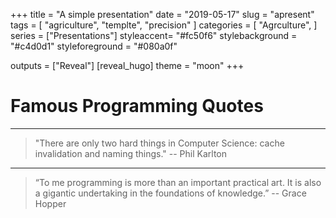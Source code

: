 +++
title = "A simple presentation"
date = "2019-05-17"
slug = "apresent"
tags = [
    "agriculture",
    "templte",
    "precision"
]
categories = [
    "Agrculture",
]
series = ["Presentations"]
styleaccent= "#fc50f6"
stylebackground = "#c4d0d1"
styleforeground = "#080a0f"

outputs = ["Reveal"]
[reveal_hugo]
theme = "moon"
+++

# Famous Programming Quotes

---

> "There are only two hard things in Computer Science: cache invalidation and naming things." -- Phil Karlton

---

> “To me programming is more than an important practical art. It is also a gigantic undertaking in the foundations of knowledge.” -- Grace Hopper
